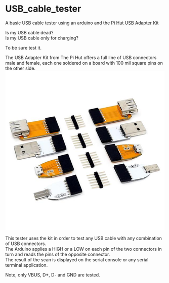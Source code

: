 # USB_cable_tester
A basic USB cable tester using an arduino and the [Pi Hut USB Adapter Kit](https://thepihut.com/products/usb-adapter-kit)  

Is my USB cable dead?  
Is my USB cable only for charging?  

To be sure test it.  

The USB Adapter Kit from The Pi Hut offers a full line of USB connectors male and female, each one soldered on a board with 100 mil square pins on the other side.  
![USB adapter kit](usb_adapter_kit_1.jpg)

This tester uses the kit in order to test any USB cable with any combination of USB connectors.  
The Arduino applies a HIGH or a LOW on each pin of the two connectors in turn and reads the pins of the opposite connector.  
The result of the scan is displayed on the serial console or any serial terminal application.  

Note, only VBUS, D+, D- and GND are tested.
